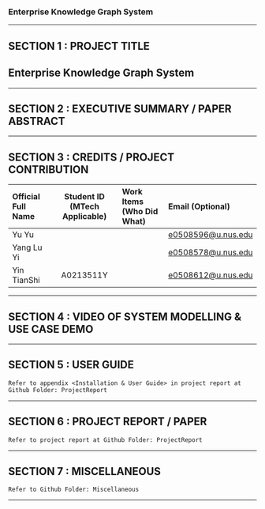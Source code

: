 ﻿### Enterprise Knowledge Graph System

---

## SECTION 1 : PROJECT TITLE
## Enterprise Knowledge Graph System

---

## SECTION 2 : EXECUTIVE SUMMARY / PAPER ABSTRACT

---

## SECTION 3 : CREDITS / PROJECT CONTRIBUTION

| Official Full Name  | Student ID (MTech Applicable)  | Work Items (Who Did What) | Email (Optional) |
| :------------ |:---------------:| :-----| :-----|
| Yu Yu | | | e0508596@u.nus.edu |
| Yang Lu Yi | | | e0508578@u.nus.edu |
| Yin TianShi | A0213511Y | | e0508612@u.nus.edu |

---

## SECTION 4 : VIDEO OF SYSTEM MODELLING & USE CASE DEMO

---

## SECTION 5 : USER GUIDE

`Refer to appendix <Installation & User Guide> in project report at Github Folder: ProjectReport`

---

## SECTION 6 : PROJECT REPORT / PAPER

`Refer to project report at Github Folder: ProjectReport`

---

## SECTION 7 : MISCELLANEOUS

`Refer to Github Folder: Miscellaneous`

---

